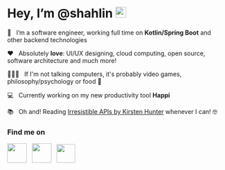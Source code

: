 # Hey, I’m @shahlin <img src="https://media.giphy.com/media/hvRJCLFzcasrR4ia7z/giphy.gif" width="25px">
💼 &nbsp;&nbsp;I’m a software engineer, working full time on **Kotlin/Spring Boot** and other backend technologies

♥️ &nbsp;&nbsp;Absolutely **love**: UI/UX designing, cloud computing, open source, software architecture and much more!

🧘🏻‍♂️ &nbsp;&nbsp;If I'm not talking computers, it's probably video games, philosophy/psychology or food 🍔

💻 &nbsp;&nbsp;Currently working on my new productivity tool **Happi**

📚 &nbsp;&nbsp;Oh and! Reading [Irresistible APIs by Kirsten Hunter](https://www.amazon.com/Irresistible-APIs-Designing-that-developers/dp/1617292559) whenever I can! 🤓


### Find me on
[<img src="https://cdn-icons-png.flaticon.com/512/1074/1074589.png" width="45px">](https://www.shahlin.com)
&nbsp;&nbsp;[<img src="https://www.pngkey.com/png/full/6-65108_twitter-circle-logo-transparent-background-twitter-logo.png" width="45px">](https://twitter.com/Shahlin_ibrahim)
&nbsp;&nbsp;[<img src="https://cdn3.iconfinder.com/data/icons/popular-services-brands-vol-2/512/stackoverflow-512.png" width="43px">](https://stackoverflow.com/users/2736770/shahlin-ibrahim)
